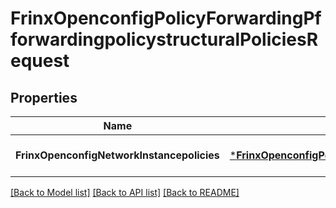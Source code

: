 # FrinxOpenconfigPolicyForwardingPfforwardingpolicystructuralPoliciesRequest

## Properties
Name | Type | Description | Notes
------------ | ------------- | ------------- | -------------
**FrinxOpenconfigNetworkInstancepolicies** | [***FrinxOpenconfigPolicyForwardingPfforwardingpolicystructuralPolicies**](frinx.openconfig.policy.forwarding.pfforwardingpolicystructural.Policies.md) |  | [optional] [default to null]

[[Back to Model list]](../README.md#documentation-for-models) [[Back to API list]](../README.md#documentation-for-api-endpoints) [[Back to README]](../README.md)


